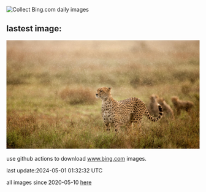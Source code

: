 ![Collect Bing.com daily images](https://github.com/counter2015/bing-daily-images/workflows/Collect%20Bing.com%20daily%20images/badge.svg)
## lastest image:
![](images/CheetahRain.jpg)

use github actions to download www.bing.com images.

last update:2024-05-01 01:32:32 UTC

all images since 2020-05-10 [here](https://github.com/counter2015/bing-daily-images/tree/master/images) 

